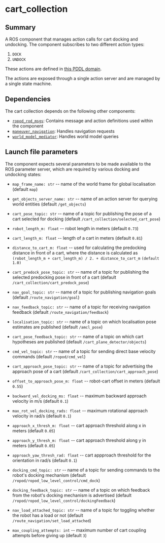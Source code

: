 # cart_collection

## Summary

A ROS component that manages action calls for cart docking and undocking. The component subscribes to two different action types:

1. `DOCK`
2. `UNDOCK`

These actions are defined in [this PDDL domain](https://github.com/ropod-project/task-planner/blob/master/config/task_domains/agaplesion/hospital_transportation.pddl).

The actions are exposed through a single action server and are managed by a single state machine.

## Dependencies

The cart collection depends on the following other components:
* [`ropod_rod_msgs`](https://git.ropod.org/ropod/communication/ropod_ros_msgs): Contains message and action definitions used within the component
* [`maneuver_navigation`](https://github.com/ropod-project/ros-structured-nav): Handles navigation requests
* [`world_model_mediator`](https://git.ropod.org/ropod/wm/ropod_wm_mediator): Handles world model queries

## Launch file parameters

The component expects several parameters to be made available to the ROS parameter server, which are required by various docking and undocking states:

* `map_frame_name: str` -- name of the world frame for global localisation (default `map`)
* `get_objects_server_name: str` -- name of an action server for querying world entities (default `/get_objects`)
* `cart_pose_topic: str` -- name of a topic for publishing the pose of a cart selected for docking (default `/cart_collection/selected_cart_pose`)

* `robot_length_m: float` -- robot length in meters (default `0.73`)
* `cart_length_m: float` -- length of a cart in meters (default `0.81`)
* `distance_to_cart_m: float` -- used for calculating the predocking distance in front of a cart, where the distance is calculated as `(robot_length_m + cart_length_m) / 2. + distance_to_cart_m` `(default 1.0)`
* `cart_predock_pose_topic: str` -- name of a topic for publishing the selected predocking pose in front of a cart (default `/cart_collection/cart_predock_pose`)

* `nav_goal_topic: str` -- name of a topic for publishing navigation goals (default `/route_navigation/goal`)
* `nav_feedback_topic: str` -- name of a topic for receiving navigation feedback (default `/route_navigation/feedback`)
* `localisation_topic: str` -- name of a topic on which localisation pose estimates are published (default `/amcl_pose`)

* `cart_pose_feedback_topic: str` -- name of a topic on which cart hypotheses are published (default `/cart_plane_detector/objects`)
* `cmd_vel_topic: str` -- name of a topic for sending direct base velocity commands (default `/ropod/cmd_vel`)
* `cart_approach_pose_topic: str` -- name of a topic for advertising the approach pose of a cart (default `/cart_collection/cart_approach_pose`)
* `offset_to_approach_pose_m: float` -- robot-cart offset in meters (default `0.55`)
* `backward_vel_docking_ms: float` -- maximum backward approach velocity in m/s (default `0.1`)
* `max_rot_vel_docking_rads: float` -- maximum rotational approach velocity in rad/s (default `0.1`)
* `approach_x_thresh_m: float` -- cart approach threshold along x in meters (default `0.05`)
* `approach_y_thresh_m: float` -- cart approach threshold along y in meters (default `0.05`)
* `approach_yaw_thresh_rad: float` -- cart appproach threshold for the orientation in rad/s (default `0.1`)

* `docking_cmd_topic: str` -- name of a topic for sending commands to the robot's docking mechanism (default `/ropod/ropod_low_level_control/cmd_dock`)
* `docking_feedback_topic: str` -- name of a topic on which feedback from the robot's docking mechanism is advertised (default `/ropod/ropod_low_level_control/dockingFeedback`)
* `nav_load_attached_topic: str` -- name of a topic for toggling whether the robot has a load or not (default `/route_navigation/set_load_attached`)
* `max_coupling_attempts: int` -- maximum number of cart coupling attempts before giving up (default `3`)
